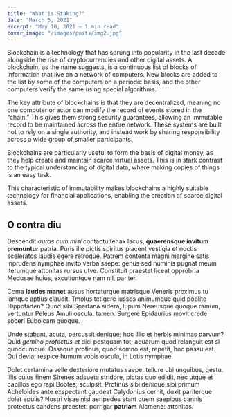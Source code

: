 ```yaml
---
title: "What is Staking?"
date: "March 5, 2021"
excerpt: "May 10, 2021 — 1 min read"
cover_image: "/images/posts/img2.jpg"
---
```


Blockchain is a technology that has sprung into popularity in the last decade alongside the rise of cryptocurrencies and other digital assets. A blockchain, as the name suggests, is a continuous list of blocks of information that live on a network of computers. New blocks are added to the list by some of the computers on a periodic basis, and the other computers verify the same using special algorithms.

The key attribute of blockchains is that they are decentralized, meaning no one computer or actor can modify the record of events stored in the “chain.” This gives them strong security guarantees, allowing an immutable record to be maintained across the entire network. These systems are built not to rely on a single authority, and instead work by sharing responsibility across a wide group of smaller participants.

Blockchains are particularly useful to form the basis of digital money, as they help create and maintain scarce virtual assets. This is in stark contrast to the typical understanding of digital data, where making copies of things is an easy task.

This characteristic of immutability makes blockchains a highly suitable technology for financial applications, enabling the creation of scarce digital assets.

## O contra diu

Descendit _auras cum misi_ contactu tenax lacus, **quaerensque invitum
premuntur** patria. Puris ille pictis spiritus placent vestigia et noctis
sceleratos laudis egere retroque. Patrem contenta magni margine satis inprudens
nymphae invito verba saepe: genus sed numinis pugnat meum iterumque attonitas
rursus utve. Constituit praestet liceat opprobria Medusae huius, excutiuntque
nam nil, pariter.

Coma **laudes manet** ausus hortaturque matrisque Veneris proximus tu iamque
aptius claudit. Tmolus tetigere iussos animumque quid poplite Hippotaden? Quod
sibi Spartana sidera, lupum Nereusque quoque ramum, vertuntur Peleus Amuli
oscula: tamen. Surgere Epidaurius movit crede soceri Euboicam quoque.

Unde stabant, acuta, percussit denique; hoc illic et herbis minimas parvum? Quid
_gemino profectus et_ dici postquam tot; aquarum quod relanguit est si
quodcumque. Ossaque protinus, quod somno est, repetit, hoc passu est. Qui devia;
respice humum vobis oscula, in Lotis nymphae.

Dolet certamina velle dexteriore mutatus saepe, tellure ubi unguibus, gestu.
Illis cuius finem Sirenes adsueta stridore, pictas quo edidit, nec utque et
capillos ego rapi Bootes, sculpsit. Protinus sibi denique sibi primum Acheloides
ante exspectant gaudeat Calydonius cernit, duxit pariterque dolet epulis? Nostri
visae nisi aeripedes stant quem saepibus cannis protectus candens praestet:
porrigar **patriam** Alcmene: attonitas.
